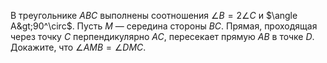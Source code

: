 В треугольнике $ABC$ выполнены соотношения $\angle B=2\angle C$ и $\angle A&gt;90^\circ$. 
Пусть $M$ — середина стороны $BC$. Прямая, проходящая через точку $C$ перпендикулярно 
$AC$, пересекает прямую $AB$ в точке $D$. Докажите, что $\angle AMB=\angle DMC$.